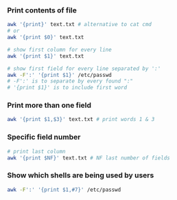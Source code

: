 ### Print contents of file

```bash
awk '{print}' text.txt # alternative to cat cmd
# or
awk '{print $0}' text.txt

# show first column for every line
awk '{print $1}' text.txt

# show first field for every line separated by ':'
awk -F':' '{print $1}' /etc/passwd
# -F':' is to separate by every found ":"
# '{print $1}' is to include first word
```
### Print more than one field

```bash
awk '{print $1,$3}' text.txt # print words 1 & 3
```

### Specific field number

```bash
# print last column
awk '{print $NF}' text.txt # NF last number of fields
```

### Show which shells are being used by users

```bash
awk -F':' '{print $1,#7}' /etc/passwd
```



